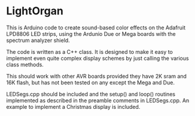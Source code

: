 LightOrgan
==========

This is Arduino code to create sound-based color effects on the Adafruit LPD8806 LED
strips, using the Ardunio Due or Mega boards with the spectrum analyzer shield.

The code is written as a C++ class. It is designed to make it easy to implement
even quite complex display schemes by just calling the various class methods.

This should work with other AVR boards provided they have 2K sram and 16K flash, but has not been tested
on any except the Mega and Due.

LEDSegs.cpp should be included and the setup() and loop() routines implemented as
described in the preamble comments in LEDSegs.cpp. An example to implement a Christmas
display is included.
